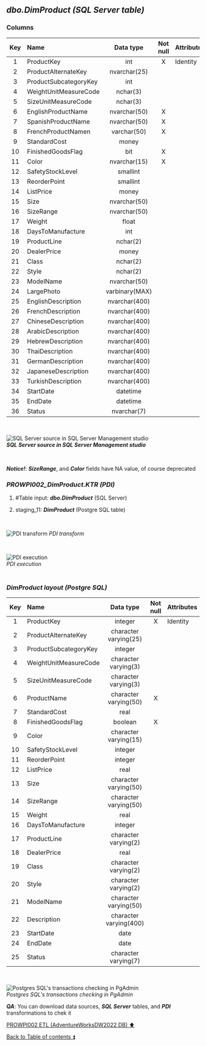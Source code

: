 ## **_dbo.DimProduct (SQL Server table)_**  

### Columns  

| Key	| Name                     | Data type     | Not null | Attributes | References                | Description |
| :-: | :----------------------- | :-----------: | :------: | :--------- | :------------------------ | :-----------|
| 1   | ProductKey               | int           | X        | Identity   |                           | PK          |
| 2   | ProductAlternateKey      | nvarchar(25)  |          |            |                           |             |
| 3   | ProductSubcategoryKey    | int           |          |            | dbo.DimProductSubcategory | FK          |
| 4   | WeightUnitMeasureCode    | nchar(3)      |          |            |                           |             |
| 5   | SizeUnitMeasureCode      | nchar(3)      |          |            |                           |             |
| 6   | EnglishProductName       | nvarchar(50)  | X        |            |                           | ProductName |
| 7   | SpanishProductName       | nvarchar(50)  | X        |            |                           | deprecated  |
| 8   | FrenchProductNamen       | varchar(50)   | X        |            |                           | deprecated  |
| 9   | StandardCost             | money         |          |            |                           |             |
| 10  | FinishedGoodsFlag        | bit           | X        |            |                           |             |
| 11  | Color                    | nvarchar(15)  | X        |            |                           |             |
| 12  | SafetyStockLevel         | smallint      |          |            |                           |             |
| 13  | ReorderPoint             | smallint      |          |            |                           |             |
| 14  | ListPrice                | money         |          |            |                           |             |
| 15  | Size                     | nvarchar(50)  |          |            |                           |             |
| 16  | SizeRange                | nvarchar(50)  |          |            |                           |             |
| 17  | Weight                   | float         |          |            |                           |             |
| 18  | DaysToManufacture        | int           |          |            |                           |             |
| 19  | ProductLine              | nchar(2)      |          |            |                           |             |
| 20  | DealerPrice              | money         |          |            |                           |             |
| 21  | Class                    | nchar(2)      |          |            |                           |             |
| 22  | Style                    | nchar(2)      |          |            |                           |             |
| 23  | ModelName                | nvarchar(50)  |          |            |                           |             |
| 24  | LargePhoto               | varbinary(MAX)|          |            |                           | deprecated  |
| 25  | EnglishDescription       | nvarchar(400) |          |            |                           | Description |
| 26  | FrenchDescription        | nvarchar(400) |          |            |                           | deprecated  |			
| 27  | ChineseDescription       | nvarchar(400) |          |            |                           | deprecated  |
| 28  | ArabicDescription        | nvarchar(400) |          |            |                           | deprecated  |		
| 29  | HebrewDescription        | nvarchar(400) |          |            |                           | deprecated  |
| 30  | ThaiDescription          | nvarchar(400) |          |            |                           | deprecated  |				
| 31  | GermanDescription        | nvarchar(400) |          |            |                           | deprecated  |		
| 32  | JapaneseDescription      | nvarchar(400) |          |            |                           | deprecated  |		
| 33  | TurkishDescription       | nvarchar(400) |          |            |                           | deprecated  |
| 34  | StartDate                | datetime      |          |            |                           |             |
| 35  | EndDate                  | datetime      |          |            |                           |             |
| 36  | Status                   | nvarchar(7)   |          |            |                           |             |

   <p><br></p>  

![SQL Server source in SQL Server Management studio](https://i.imgur.com/x7cgtyT.png)  
**_SQL Server source in SQL Server Management studio_**  

   <p><br></p>  

**_Notice!_**: **_SizeRange_**, and **_Color_** fields have NA value, of course deprecated  

### **_PROWPI002\_DimProduct.KTR (PDI)_**   
1. #Table input: **_dbo.DimProduct_** (SQL Server)  
2. staging_11: **_DimProduct_** (Postgre SQL table)
 
   <p><br></p>  

  ![PDI transform](https://i.imgur.com/rp8gt5P.png) 
  _PDI transform_  

  <p><br></p>  

  ![PDI execution](https://i.imgur.com/xOzKVjn.png)  
  _PDI execution_ 

### **_<p><br>DimProduct layout (Postgre SQL)</p>_**  

| Key	| Name                     | Data type             | Not null | Attributes | References                | Description |
| :-: | :----------------------- | :-------------------: | :------: | :--------- | :------------------------ | :-----------|
| 1   | ProductKey               | integer               | X        | Identity   |                           | PK          |
| 2   | ProductAlternateKey      | character varying(25) |          |            |                           |             |
| 3   | ProductSubcategoryKey    | integer               |          |            | dbo.DimProductSubcategory | FK          |
| 4   | WeightUnitMeasureCode    | character varying(3)  |          |            |                           |             |
| 5   | SizeUnitMeasureCode      | character varying(3)  |          |            |                           |             |
| 6   | ProductName              | character varying(50) | X        |            |                           |             |
| 7   | StandardCost             | real                  |          |            |                           |             |
| 8   | FinishedGoodsFlag        | boolean               | X        |            |                           |             |
| 9   | Color                    | character varying(15) |          |            |                           |             |
| 10  | SafetyStockLevel         | integer               |          |            |                           |             |
| 11  | ReorderPoint             | integer               |          |            |                           |             |
| 12  | ListPrice                | real                  |          |            |                           |             |
| 13  | Size                     | character varying(50) |          |            |                           |             |
| 14  | SizeRange                | character varying(50) |          |            |                           |             |
| 15  | Weight                   | real                  |          |            |                           |             |
| 16  | DaysToManufacture        | integer               |          |            |                           |             |
| 17  | ProductLine              | character varying(2)  |          |            |                           |             |
| 18  | DealerPrice              | real                  |          |            |                           |             |
| 19  | Class                    | character varying(2)  |          |            |                           |             |
| 20  | Style                    | character varying(2)  |          |            |                           |             |
| 21  | ModelName                | character varying(50) |          |            |                           |             |		
| 22  | Description              | character varying(400)|          |            |                           |             |
| 23  | StartDate                | date                  |          |            |                           |             |
| 24  | EndDate                  | date                  |          |            |                           |             |
| 25  | Status                   | character varying(7)  |          |            |                           |             |

   <p><br></p>  
 
  ![Postgres SQL's transactions checking in PgAdmin](https://i.imgur.com/zh8bxLN.png)  
  _Postgres SQL's transactions checking in PgAdmin_  

  **_QA_**: You can download data sources, **_SQL Server_** tables, and **_PDI_** transformations to chek it  

[PROWPI002 ETL (AdventureWorksDW2022 DB) :arrow_up:](prowpi002_etl_adventureworksdw2022_db.md)  

[Back to Table of contents :arrow_double_up:](../README.md)
